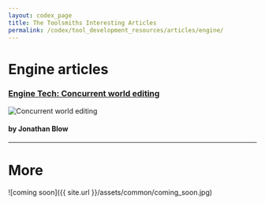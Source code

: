 ```yaml
---
layout: codex_page
title: The Toolsmiths Interesting Articles
permalink: /codex/tool_development_resources/articles/engine/
---
```


# Engine articles
### [Engine Tech: Concurrent world editing](http://the-witness.net/news/2011/12/engine-tech-concurrent-world-editing/)
![Concurrent world editing](http://the-witness.net/news/wp-content/uploads/2011/12/editor_shot-512x288.png)
#### by Jonathan Blow

------

# More
![coming soon]({{ site.url }}/assets/common/coming_soon.jpg)